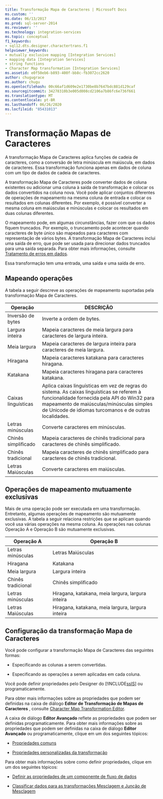 ```yaml
---
title: Transformação Mapa de Caracteres | Microsoft Docs
ms.custom: ''
ms.date: 06/13/2017
ms.prod: sql-server-2014
ms.reviewer: ''
ms.technology: integration-services
ms.topic: conceptual
f1_keywords:
- sql12.dts.designer.charactertrans.f1
helpviewer_keywords:
- mutually exclusive mapping [Integration Services]
- mapping data [Integration Services]
- string functions
- Character Map transformation [Integration Services]
ms.assetid: e0f50eb6-b893-400f-bb8c-fb3072cc2620
author: chugugrace
ms.author: chugu
ms.openlocfilehash: 00c66af1d609e2e1730be8b7647bdc881d129caf
ms.sourcegitcommit: 34278310b3e005d008cd2106a7b86fc6e736f661
ms.translationtype: MT
ms.contentlocale: pt-BR
ms.lasthandoff: 06/26/2020
ms.locfileid: "85431013"
---
```

# <a name="character-map-transformation"></a>Transformação Mapas de Caracteres
  A transformação Mapa de Caracteres aplica funções de cadeia de caracteres, como a conversão de letra minúscula em maiúscula, em dados de caracteres. Essa transformação funciona apenas em dados de coluna com um tipo de dados de cadeia de caracteres.  
  
 A transformação Mapa de Caracteres pode converter dados de coluna existentes ou adicionar uma coluna à saída de transformação e colocar os dados convertidos na coluna nova. Você pode aplicar conjuntos diferentes de operações de mapeamento na mesma coluna de entrada e colocar os resultados em colunas diferentes. Por exemplo, é possível converter a mesma coluna em maiúsculas e minúsculas e colocar os resultados em duas colunas diferentes.  
  
 O mapeamento pode, em algumas circunstâncias, fazer com que os dados fiquem truncados. Por exemplo, o truncamento pode acontecer quando caracteres de byte único são mapeados para caracteres com representação de vários bytes. A transformação Mapa de Caracteres inclui uma saída de erro, que pode ser usada para direcionar dados truncados para uma saída separada. Para obter mais informações, consulte [Tratamento de erros em dados](../error-handling-in-data.md).  
  
 Essa transformação tem uma entrada, uma saída e uma saída de erro.  
  
## <a name="mapping-operations"></a>Mapeando operações  
 A tabela a seguir descreve as operações de mapeamento suportadas pela transformação Mapa de Caracteres.  
  
|Operação|DESCRIÇÃO|  
|---------------|-----------------|  
|Inversão de bytes|Inverte a ordem de bytes.|  
|Largura inteira|Mapeia caracteres de meia largura para caracteres de largura inteira.|  
|Meia largura|Mapeia caracteres de largura inteira para caracteres de meia largura.|  
|Hiragana|Mapeia caracteres katakana para caracteres hiragana.|  
|Katakana|Mapeia caracteres hiragana para caracteres katakana.|  
|Caixas linguísticas|Aplica caixas linguísticas em vez de regras do sistema. As caixas linguísticas se referem à funcionalidade fornecida pela API do Win32 para mapeamento de maiúsculas/minúsculas simples de Unicode de idiomas turcomanos e de outras localidades.|  
|Letras minúsculas|Converte caracteres em minúsculas.|  
|Chinês simplificado|Mapeia caracteres de chinês tradicional para caracteres de chinês simplificado.|  
|Chinês tradicional|Mapeia caracteres de chinês simplificado para caracteres de chinês tradicional.|  
|Letras Maiúsculas|Converte caracteres em maiúsculas.|  
  
## <a name="mutually-exclusive-mapping-operations"></a>Operações de mapeamento mutuamente exclusivas  
 Mais de uma operação pode ser executada em uma transformação. Entretanto, algumas operações de mapeamento são mutuamente exclusivas. A tabela a seguir relaciona restrições que se aplicam quando você usa várias operações na mesma coluna. As operações nas colunas Operação A e Operação B são mutuamente exclusivas.  
  
|Operação A|Operação B|  
|-----------------|-----------------|  
|Letras minúsculas|Letras Maiúsculas|  
|Hiragana|Katakana|  
|Meia largura|Largura inteira|  
|Chinês tradicional|Chinês simplificado|  
|Letras minúsculas|Hiragana, katakana, meia largura, largura inteira|  
|Letras Maiúsculas|Hiragana, katakana, meia largura, largura inteira|  
  
## <a name="configuration-of-the-character-map-transformation"></a>Configuração da transformação Mapa de Caracteres  
 Você pode configurar a transformação Mapa de Caracteres das seguintes formas:  
  
-   Especificando as colunas a serem convertidas.  
  
-   Especificando as operações a serem aplicadas em cada coluna.  
  
 Você pode definir propriedades pelo Designer do [!INCLUDE[ssIS](../../../includes/ssis-md.md)] ou programaticamente.  
  
 Para obter mais informações sobre as propriedades que podem ser definidas na caixa de diálogo **Editor de Transformação de Mapas de Caracteres** , consulte [Character Map Transformation Editor](../../character-map-transformation-editor.md).  
  
 A caixa de diálogo **Editor Avançado** reflete as propriedades que podem ser definidas programaticamente. Para obter mais informações sobre as propriedades que podem ser definidas na caixa de diálogo **Editor Avançado** ou programaticamente, clique em um dos seguintes tópicos:  
  
-   [Propriedades comuns](../../common-properties.md)  
  
-   [Propriedades personalizadas da transformação](transformation-custom-properties.md)  
  
 Para obter mais informações sobre como definir propriedades, clique em um dos seguintes tópicos:  
  
-   [Definir as propriedades de um componente de fluxo de dados](../set-the-properties-of-a-data-flow-component.md)  
  
-   [Classificar dados para as transformações Mesclagem e Junção de Mesclagem](sort-data-for-the-merge-and-merge-join-transformations.md)  
  
  
